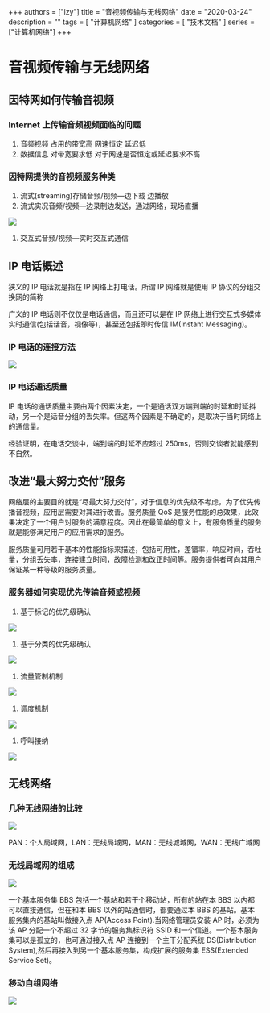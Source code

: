 +++
authors = ["lzy"]
title = "音视频传输与无线网络"
date = "2020-03-24"
description = ""
tags = [
    "计算机网络"
]
categories = [
    "技术文档"
]
series = ["计算机网络"]
+++

# 音视频传输与无线网络

## 因特网如何传输音视频

### Internet 上传输音频视频面临的问题

1. 音频视频 占用的带宽高 网速恒定 延迟低
2. 数据信息 对带宽要求低 对于网速是否恒定或延迟要求不高

### 因特网提供的音视频服务种类

1. 流式(streaming)存储音频/视频—边下载 边播放
2. 流式实况音频/视频—边录制边发送，通过网络，现场直播

![](../static/YJkcbgWhaov8jHxa11ecvfXenlf.png)

1. 交互式音频/视频—实时交互式通信

## IP 电话概述

狭义的 IP 电话就是指在 IP 网络上打电话。所谓 IP 网络就是使用 IP 协议的分组交换网的简称

广义的 IP 电话则不仅仅是电话通信，而且还可以是在 IP 网络上进行交互式多媒体实时通信(包括话音，视像等)，甚至还包括即时传信 IM(Instant Messaging)。

### IP 电话的连接方法

![](../static/FLKdbsigCoxHkPxDIgKcoFWGnT1.png)

### IP 电话通话质量

IP 电话的通话质量主要由两个因素决定，一个是通话双方端到端的时延和时延抖动，另一个是话音分组的丢失率。但这两个因素是不确定的，是取决于当时网络上的通信量。

经验证明，在电话交谈中，端到端的时延不应超过 250ms，否则交谈者就能感到不自然。

## 改进“最大努力交付”服务

网络层的主要目的就是“尽最大努力交付”，对于信息的优先级不考虑，为了优先传播音视频，应用层需要对其进行改善。服务质量 QoS 是服务性能的总效果，此效果决定了一个用户对服务的满意程度。因此在最简单的意义上，有服务质量的服务就是能够满足用户的应用需求的服务。

服务质量可用若干基本的性能指标来描述，包括可用性，差错率，响应时间，吞吐量，分组丢失率，连接建立时间，故障检测和改正时间等。服务提供者可向其用户保证某一种等级的服务质量。

### 服务器如何实现优先传输音频或视频

1. 基于标记的优先级确认

![](../static/PwIpbqypwo3CcwxKdAmcVLiwnNc.png)

1. 基于分类的优先级确认

![](../static/X0NrbDnrfoEacxxi7eEchhNtndd.png)

1. 流量管制机制

![](../static/TmIGbmXewoKGqFxPNWucvjLinud.png)

1. 调度机制

![](../static/LOEvbur2wo2M5qx9K4ncC1sMnTh.png)

1. 呼叫接纳

![](../static/YLH9bYPBdooQWzxSEjvcL5OUnJh.png)

## 无线网络

### 几种无线网络的比较

![](../static/VL0KbT9p4o3i0txFUr2cnUJOnYc.png)

PAN：个人局域网，LAN：无线局域网，MAN：无线城域网，WAN：无线广域网

### 无线局域网的组成

![](../static/UePMbfZmdofUDcxyBt1cgp4Wn1f.png)

一个基本服务集 BBS 包括一个基站和若干个移动站，所有的站在本 BBS 以内都可以直接通信，但在和本 BBS 以外的站通信时，都要通过本 BBS 的基站。基本服务集内的基站叫做接入点 AP(Access Point).当网络管理员安装 AP 时，必须为该 AP 分配一个不超过 32 字节的服务集标识符 SSID 和一个信道。一个基本服务集可以是孤立的，也可通过接入点 AP 连接到一个主干分配系统 DS(Distribution System),然后再接入到另一个基本服务集，构成扩展的服务集 ESS(Extended Service Set)。

### 移动自组网络

![](../static/UFdMbJlUGo4iK4xQ1wgc4KwZneh.png)
